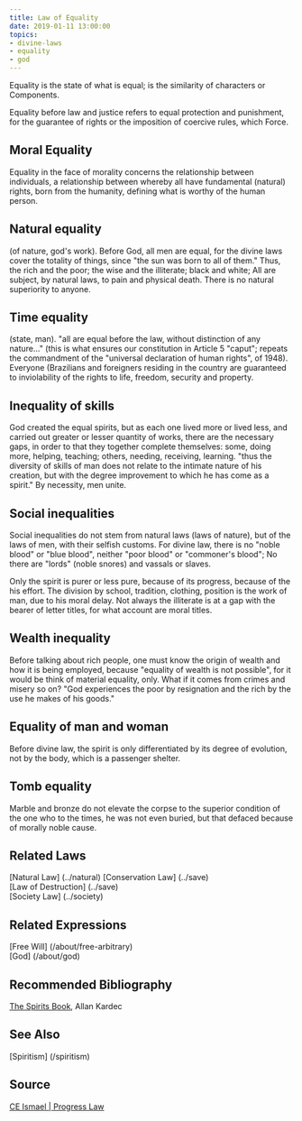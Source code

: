 ```yaml
---
title: Law of Equality
date: 2019-01-11 13:00:00
topics: 
- divine-laws
- equality
- god
---
```


Equality is the state of what is equal; is the similarity of characters or
Components.

Equality before law and justice refers to equal protection and
punishment, for the guarantee of rights or the imposition of coercive rules, which
Force.

## Moral Equality
Equality in the face of morality concerns the relationship between individuals, a relationship between
whereby all have fundamental (natural) rights, born from the
humanity, defining what is worthy of the human person.

## Natural equality
(of nature, god's work). Before God, all men are equal, for the
divine laws cover the totality of things, since "the sun was born to
all of them." Thus, the rich and the poor; the wise and the illiterate; black and white; All
are subject, by natural laws, to pain and physical death. There is no
natural superiority to anyone.

## Time equality
(state, man). "all are equal before the law, without distinction of
any nature..." (this is what ensures our constitution in Article 5
"caput"; repeats the commandment of the "universal declaration of human rights", of
1948). Everyone (Brazilians and foreigners residing in the country are guaranteed to
inviolability of the rights to life, freedom, security and property.

## Inequality of skills
God created the equal spirits, but as each one lived more or lived less, and
carried out greater or lesser quantity of works, there are the necessary gaps, in order to
that they together complete themselves: some, doing more, helping, teaching;
others, needing, receiving, learning. "thus the diversity of skills
of man does not relate to the intimate nature of his creation, but with the degree
improvement to which he has come as a spirit." By necessity,
men unite.

## Social inequalities
Social inequalities do not stem from natural laws (laws of nature), but
of the laws of men, with their selfish customs. For divine law, there is no
"noble blood" or "blue blood", neither "poor blood" or "commoner's blood"; No
there are "lords" (noble snores) and vassals or slaves. 

Only the spirit is purer or less pure, because of its progress, because of the
his effort. The division by school, tradition, clothing, position
is the work of man, due to his moral delay. Not always the
illiterate is at a gap with the bearer of letter titles, for what
account are moral titles.

## Wealth inequality
Before talking about rich people, one must know the origin of wealth and how it is
being employed, because "equality of wealth is not possible", for it would be
think of material equality, only. What if it comes from crimes and misery so on?
"God experiences the poor by resignation and the rich by the use he makes of his
goods."

## Equality of man and woman
Before divine law, the spirit is only differentiated by its degree of evolution, not
by the body, which is a passenger shelter.

## Tomb equality
Marble and bronze do not elevate the corpse to the superior condition of the one who to the
times, he was not even buried, but that defaced because of morally noble cause.



## Related Laws
[Natural Law] (../natural)
[Conservation Law] (../save)  
[Law of Destruction] (../save)  
[Society Law] (../society)  

## Related Expressions
[Free Will] (/about/free-arbitrary)  
[God] (/about/god)

## Recommended Bibliography
[The Spirits Book](/books/spirits-book), Allan Kardec  

## See Also
[Spiritism] (/spiritism)

## Source
[CE Ismael | Progress Law](https://www.ceismael.com.br/download/apostila/apost1.htm)
